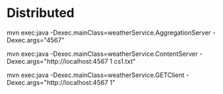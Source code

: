 # Distributed

mvn exec:java -Dexec.mainClass=weatherService.AggregationServer -Dexec.args="4567"

mvn exec:java -Dexec.mainClass=weatherService.ContentServer -Dexec.args="http://localhost:4567 1 cs1.txt"

mvn exec:java -Dexec.mainClass=weatherService.GETClient -Dexec.args="http://localhost:4567 1"

